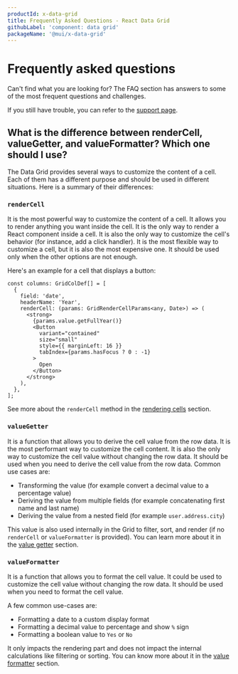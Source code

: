 ```yaml
---
productId: x-data-grid
title: Frequently Asked Questions - React Data Grid
githubLabel: 'component: data grid'
packageName: '@mui/x-data-grid'
---
```


# Frequently asked questions

<p class="description">Can't find what you are looking for? The FAQ section has answers to some of the most frequent questions and challenges.</p>

If you still have trouble, you can refer to the [support page](/x/introduction/support/).

## What is the difference between renderCell, valueGetter, and valueFormatter? Which one should I use?

The Data Grid provides several ways to customize the content of a cell. Each of them has a different purpose and should be used in different situations. Here is a summary of their differences:

### `renderCell`

It is the most powerful way to customize the content of a cell. It allows you to render anything you want inside the cell. It is the only way to render a React component inside a cell. It is also the only way to customize the cell's behavior (for instance, add a click handler). It is the most flexible way to customize a cell, but it is also the most expensive one. It should be used only when the other options are not enough.

Here's an example for a cell that displays a button:

```tsx
const columns: GridColDef[] = [
  {
    field: 'date',
    headerName: 'Year',
    renderCell: (params: GridRenderCellParams<any, Date>) => (
      <strong>
        {params.value.getFullYear()}
        <Button
          variant="contained"
          size="small"
          style={{ marginLeft: 16 }}
          tabIndex={params.hasFocus ? 0 : -1}
        >
          Open
        </Button>
      </strong>
    ),
  },
];
```

See more about the `renderCell` method in the [rendering cells](/x/react-data-grid/column-definition/#rendering-cells) section.

### `valueGetter`

It is a function that allows you to derive the cell value from the row data. It is the most performant way to customize the cell content. It is also the only way to customize the cell value without changing the row data. It should be used when you need to derive the cell value from the row data. Common use cases are:

- Transforming the value (for example convert a decimal value to a percentage value)
- Deriving the value from multiple fields (for example concatenating first name and last name)
- Deriving the value from a nested field (for example `user.address.city`)

This value is also used internally in the Grid to filter, sort, and render (if no `renderCell` or `valueFormatter` is provided). You can learn more about it in the [value getter](/x/react-data-grid/column-definition/#value-getter) section.

### `valueFormatter`

It is a function that allows you to format the cell value. It could be used to customize the cell value without changing the row data. It should be used when you need to format the cell value.

A few common use-cases are:

- Formatting a date to a custom display format
- Formatting a decimal value to percentage and show `%` sign
- Formatting a boolean value to `Yes` or `No`

It only impacts the rendering part and does not impact the internal calculations like filtering or sorting. You can know more about it in the [value formatter](/x/react-data-grid/column-definition/#value-formatter) section.
